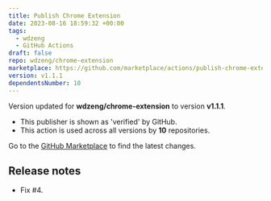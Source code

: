 ```yaml
---
title: Publish Chrome Extension
date: 2023-08-16 18:59:32 +00:00
tags:
  - wdzeng
  - GitHub Actions
draft: false
repo: wdzeng/chrome-extension
marketplace: https://github.com/marketplace/actions/publish-chrome-extension
version: v1.1.1
dependentsNumber: 10
---
```



Version updated for **wdzeng/chrome-extension** to version **v1.1.1**.
- This publisher is shown as 'verified' by GitHub.
- This action is used across all versions by **10** repositories.

Go to the [GitHub Marketplace](https://github.com/marketplace/actions/publish-chrome-extension) to find the latest changes.

## Release notes

- Fix #4. 
